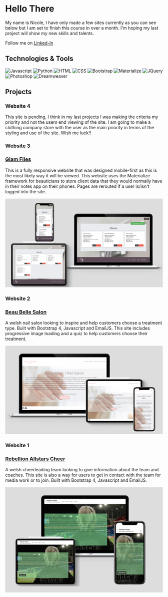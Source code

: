 # Hello There

My name is Nicole, I have only made a few sites currently as you can see below but I am set to finish this course in over a month. I'm hoping my last project will show my new skills and talents. 

Follow me on [Linked-In](https://www.linkedin.com/in/nicoleccadman/)

## Technologies & Tools 

![Javascript](https://img.shields.io/badge/JavaScript-323330?style=for-the-badge&logo=javascript&logoColor=F7DF1E)
![Python](https://img.shields.io/badge/Python-3776AB?style=for-the-badge&logo=python&logoColor=white)
![HTML](https://img.shields.io/badge/HTML5-E34F26?style=for-the-badge&logo=html5&logoColor=white)
![CSS](https://img.shields.io/badge/CSS3-1572B6?style=for-the-badge&logo=css3&logoColor=white)
![Bootstrap](https://img.shields.io/badge/Bootstrap-563D7C?style=for-the-badge&logo=bootstrap&logoColor=white)
![Materialize](https://img.shields.io/badge/Materialize-orange?style=for-the-badge)
![JQuery](https://img.shields.io/badge/jQuery-0769AD?style=for-the-badge&logo=jquery&logoColor=white)
![Photoshop](https://img.shields.io/badge/Adobe%20Photoshop-31A8FF?style=for-the-badge&logo=Adobe%20Photoshop&logoColor=black)
![Dreamweaver](https://img.shields.io/badge/Adobe%20Dreamweaver-072401?style=for-the-badge&logo=Adobe%20Dreamweaver&logoColor=34F400)

## Projects

### Website 4

This site is pending, I think in my last projects I was making the criteria my priority and not the users end viewing of the site. I am going to make a clothing company store with the user as the main priority in terms of the styling and use of the site. Wish me luck!!

### Website 3
### [Glam Files](https://glam-files.herokuapp.com/)

This is a fully responsive website that was designed mobile-first as this is the most likely way it will be viewed. This website uses the Materialize framework for beauticians to store client data that they would normally have in their notes app on their phones. Pages are rerouted if a user is/isn't logged into the site. 

![Portfolio 3](/mockup-clients.png)

### Website 2
### [Beau Belle Salon](https://nccadman19.github.io/beau-belle/)

A welsh nail salon looking to inspire and help customers choose a treatment type. Built with Bootstrap 4, Javascript and EmailJS. This site includes progressive image loading and a quiz to help customers choose their treatment. 

![Portfolio 2](/mockup-index.png)

### Website 1
### [Rebellion Allstars Cheer](https://nccadman19.github.io/rebellionallstarscheer/)

A welsh cheerleading team looking to give information about the team and coaches. This site is also a way for users to get in contact with the team for media work or to join. Built with Bootstrap 4, Javascript and EmailJS.

![Portfolio 1](/mockup-index-rebellion.jpeg)
